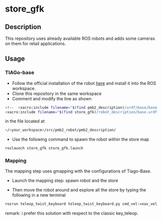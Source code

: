 # store_gfk

## Description
This repository uses already available ROS robots and adds some cameras on them for retail applications.
## Usage
### TIAGo-base
* Follow the official installation of the robot [here](http://wiki.ros.org/Robots/PMB-2/Tutorials/Installation/PMB2Simulation) and install it into the ROS workspace.
* Clone this repository in the same workspace
* Comment and modify the line as shown
```bash
<!--  <xacro:include filename="$(find pmb2_description)/urdf/base/base.urdf.xacro"/>-->
<xacro:include filename="$(find store_gfk)/robot_description/base.urdf.xacro"/>
```
in the file located at
```bash
~/<your_workspace>/src/pmb2_robot/pmb2_description/
```
* Use the following command to spawn the robot within the store map
```bash
roslaunch store_gfk store_gfk.launch
```

### Mapping
The mapping step uses gmapping with the configurations of Tiago-Base.
* Launch the mapping step: spawn robot and the store


* Then move the robot around and explore all the store by typing the following in a new terminal
```bash
rosrun teleop_twist_keyboard teleop_twist_keyboard.py cmd_vel:=nav_vel
```
remark: i prefer this solution with respect to the classic key_teleop.


